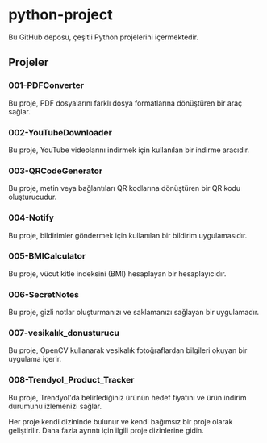 # python-project

Bu GitHub deposu, çeşitli Python projelerini içermektedir.

## Projeler

### 001-PDFConverter

Bu proje, PDF dosyalarını farklı dosya formatlarına dönüştüren bir araç sağlar.

### 002-YouTubeDownloader

Bu proje, YouTube videolarını indirmek için kullanılan bir indirme aracıdır.

### 003-QRCodeGenerator

Bu proje, metin veya bağlantıları QR kodlarına dönüştüren bir QR kodu oluşturucudur.

### 004-Notify

Bu proje, bildirimler göndermek için kullanılan bir bildirim uygulamasıdır.

### 005-BMICalculator

Bu proje, vücut kitle indeksini (BMI) hesaplayan bir hesaplayıcıdır.

### 006-SecretNotes

Bu proje, gizli notlar oluşturmanızı ve saklamanızı sağlayan bir uygulamadır.

### 007-vesikalık_donusturucu

Bu proje, OpenCV kullanarak vesikalık fotoğraflardan bilgileri okuyan bir uygulama içerir.

### 008-Trendyol_Product_Tracker

Bu proje, Trendyol'da belirlediğiniz ürünün hedef fiyatını ve ürün indirim durumunu izlemenizi sağlar.

Her proje kendi dizininde bulunur ve kendi bağımsız bir proje olarak geliştirilir. Daha fazla ayrıntı için ilgili proje dizinlerine gidin.


